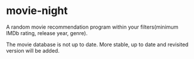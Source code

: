 # movie-night
A random movie recommendation program within your filters(minimum IMDb rating, release year, genre).


The movie database is not up to date. More stable, up to date and revisited version will be added. 

